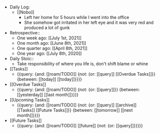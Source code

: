 - Daily Log:
    - [[Nobo]]
        - Left her home for 5 hours while I went into the office
        - She somehow got irritated in her left eye and it was very red and produced a lot of gunk
- Retrospective::
    - One week ago: [[July 1st, 2021]]
    - One month ago: [[June 8th, 2021]]
    - One quarter ago: [[April 8th, 2021]]
    - One year ago: [[July 8th, 2020]]
- Daily Stoic::
    - Take responsibility of where you life is, don't shift blame or whine 
- [[Tasks]]
    - {{query: {and: [[roam/TODO]] {not: {or: [[query]] [[Overdue Tasks]]}} {between: [[today]] [[today]]}}}}
- [[Overdue Tasks]]
    - {{query: {and: [[roam/TODO]] {not: {or: [[query]]}} {between: [[yesterday]] [[last month]]}}}}
- [[Upcoming Tasks]]
    - {{query: {and: [[roam/TODO]] {not: {or: [[query]] [[archive]] [[Tasks]] [[Future Tasks]]}} {between: [[tomorrow]] [[next month]]}}}}
- [[Future Tasks]]
    - {{query: {and: [[roam/TODO]] [[future]] {not: {or: [[query]]}}}}}
